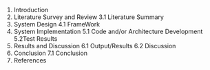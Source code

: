 1. Introduction
2. Literature Survey and Review
3.1 Literature Summary
3. System Design
4.1 FrameWork
4. System Implementation
5.1 Code and/or Architecture Development
5.2Test Results
5. Results and Discussion
6.1 Output/Results
6.2 Discussion
6. Conclusion
7.1 Conclusion
8. References

